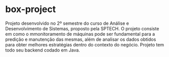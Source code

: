 # box-project
Projeto desenvolvido no 2º semestre do curso de Análise e Desenvolvimento de Sistemas, proposto pela SPTECH.
O projeto consiste em como o mmonitoramento de máquinas pode ser fundamental para a predição e manutenção das mesmas, além de analisar os dados obtidos para obter melhores estratégias dentro do contexto do negócio. Projeto tem todo seu backend codado em Java.

